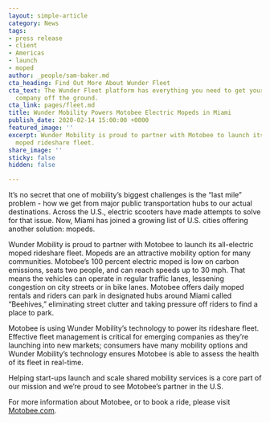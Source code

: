 ```yaml
---
layout: simple-article
category: News
tags:
- press release
- client
- Americas
- launch
- moped
author: _people/sam-baker.md
cta_heading: Find Out More About Wunder Fleet
cta_text: The Wunder Fleet platform has everything you need to get your vehicle sharing
  company off the ground.
cta_link: pages/fleet.md
title: Wunder Mobility Powers Motobee Electric Mopeds in Miami
publish_date: 2020-02-14 15:00:00 +0000
featured_image: ''
excerpt: Wunder Mobility is proud to partner with Motobee to launch its all-electric
  moped rideshare fleet.
share_image: ''
sticky: false
hidden: false

---
```

It’s no secret that one of mobility’s biggest challenges is the “last mile” problem - how we get from major public transportation hubs to our actual destinations. Across the U.S., electric scooters have made attempts to solve for that issue. Now, Miami has joined a growing list of U.S. cities offering another solution: mopeds.

Wunder Mobility is proud to partner with Motobee to launch its all-electric moped rideshare fleet. Mopeds are an attractive mobility option for many communities. Motobee’s 100 percent electric moped is low on carbon emissions, seats two people, and can reach speeds up to 30 mph. That means the vehicles can operate in regular traffic lanes, lessening congestion on city streets or in bike lanes. Motobee offers daily moped rentals and riders can park in designated hubs around Miami called “Beehives,” eliminating street clutter and taking pressure off riders to find a place to park.

Motobee is using Wunder Mobility’s technology to power its rideshare fleet. Effective fleet management is critical for emerging companies as they’re launching into new markets; consumers have many mobility options and Wunder Mobility’s technology ensures Motobee is able to assess the health of its fleet in real-time.

Helping start-ups launch and scale shared mobility services is a core part of our mission and we’re proud to see Motobee’s partner in the U.S.

  
For more information about Motobee, or to book a ride, please visit [Motobee.com](https://www.motobee.co/).